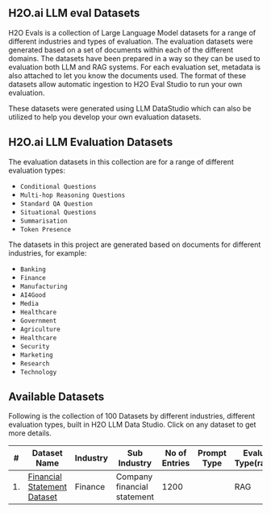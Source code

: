 ## H2O.ai LLM eval Datasets 

H2O Evals is a collection of Large Language Model datasets for a range of different industries and types of evaluation. The evaluation datasets were generated based on a set of documents within each of the different domains. The datasets have been prepared in a way so they can be used to evaluation both LLM and RAG systems. For each evaluation set, metadata is also attached to let you know the documents used. The format of these datasets allow automatic ingestion to H2O Eval Studio to run your own evaluation. 

These datasets were generated using LLM DataStudio which can also be utilized to help you develop your own evaluation datasets.  


## H2O.ai LLM Evaluation Datasets 

The evaluation datasets in this collection are for a range of different evaluation types: 

- `Conditional Questions`
- `Multi-hop Reasoning Questions`
- `Standard QA Question`
- `Situational Questions`
- `Summarisation`
- `Token Presence`

The datasets in this project are generated based on documents for different industries, for example:

- `Banking`
- `Finance`
- `Manufacturing`
- `AI4Good`
- `Media`
- `Healthcare`
- `Government`
- `Agriculture`
- `Healthcare`
- `Security`
- `Marketing`
- `Research`
- `Technology`

## Available Datasets

Following is the collection of 100 Datasets by different industries, different evaluation types, built in H2O LLM Data Studio. Click on any dataset to get more details.


| # | Dataset Name | Industry | Sub Industry | No of Entries | Prompt Type | Evaluation Type(rag/LLM) | Evaluation Techniques |
|---| -------------- | ------- | ----------------- | ----- |-------------- | --------- |---|
| 1. | [Financial Statement Dataset](https://github.com/h2oai/h2o-evals/tree/main/catalog/financial_statement_eval)| Finance |Company financial statement | 1200 |      |RAG | Conditional Questions|